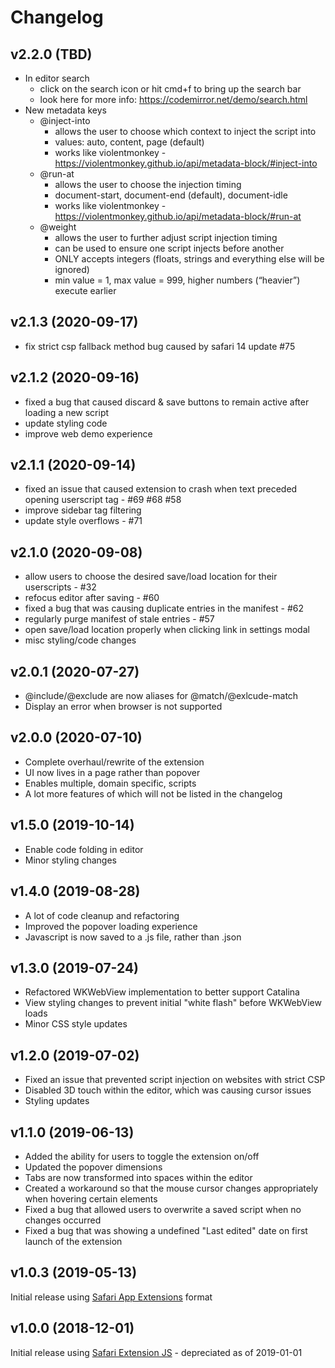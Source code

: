 # Changelog

## v2.2.0 (TBD)
- In editor search
    - click on the search icon or hit cmd+f to bring up the search bar
    - look here for more info: https://codemirror.net/demo/search.html
- New metadata keys
    - @inject-into
        - allows the user to choose which context to inject the script into
        - values: auto, content, page (default)
        - works like violentmonkey - https://violentmonkey.github.io/api/metadata-block/#inject-into
    - @run-at
        - allows the user to choose the injection timing
        - document-start, document-end (default), document-idle
        - works like violentmonkey - https://violentmonkey.github.io/api/metadata-block/#run-at
    - @weight
        - allows the user to further adjust script injection timing
        - can be used to ensure one script injects before another
        - ONLY accepts integers (floats, strings and everything else will be ignored)
        - min value = 1, max value = 999, higher numbers (“heavier”) execute earlier

## v2.1.3 (2020-09-17)
- fix strict csp fallback method bug caused by safari 14 update #75

## v2.1.2 (2020-09-16)
- fixed a bug that caused discard & save buttons to remain active after loading a new script
- update styling code
- improve web demo experience

## v2.1.1 (2020-09-14)
- fixed an issue that caused extension to crash when text preceded opening userscript tag - #69 #68 #58
- improve sidebar tag filtering
- update style overflows - #71

## v2.1.0 (2020-09-08)
- allow users to choose the desired save/load location for their userscripts - #32
- refocus editor after saving - #60
- fixed a bug that was causing duplicate entries in the manifest - #62
- regularly purge manifest of stale entries - #57
- open save/load location properly when clicking link in settings modal
- misc styling/code changes

## v2.0.1 (2020-07-27)
- @include/@exclude are now aliases for @match/@exlcude-match
- Display an error when browser is not supported

## v2.0.0 (2020-07-10)
- Complete overhaul/rewrite of the extension
- UI now lives in a page rather than popover
- Enables multiple, domain specific, scripts
- A lot more features of which will not be listed in the changelog

## v1.5.0 (2019-10-14)
- Enable code folding in editor
- Minor styling changes

## v1.4.0 (2019-08-28)
- A lot of code cleanup and refactoring
- Improved the popover loading experience
- Javascript is now saved to a .js file, rather than .json

## v1.3.0 (2019-07-24)
- Refactored WKWebView implementation to better support Catalina
- View styling changes to prevent initial "white flash" before WKWebView loads
- Minor CSS style updates

## v1.2.0 (2019-07-02)
- Fixed an issue that prevented script injection on websites with strict CSP
- Disabled 3D touch within the editor, which was causing cursor issues
- Styling updates

## v1.1.0 (2019-06-13)
- Added the ability for users to toggle the extension on/off
- Updated the popover dimensions
- Tabs are now transformed into spaces within the editor
- Created a workaround so that the mouse cursor changes appropriately when hovering certain elements
- Fixed a bug that allowed users to overwrite a saved script when no changes occurred
- Fixed a bug that was showing a undefined "Last edited" date on first launch of the extension

## v1.0.3 (2019-05-13)

Initial release using [Safari App Extensions](https://developer.apple.com/documentation/safariservices/safari_app_extensions) format

## v1.0.0 (2018-12-01)

Initial release using [Safari Extension JS](https://developer.apple.com/documentation/safariextensions) - depreciated as of 2019-01-01
